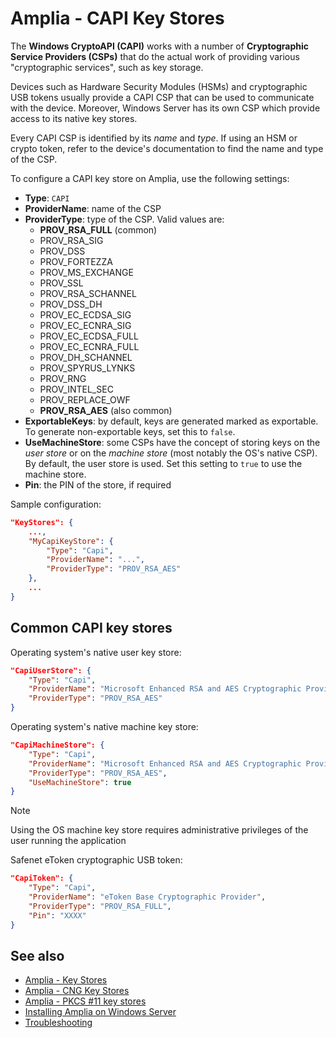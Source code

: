 ﻿# Amplia - CAPI Key Stores

The **Windows CryptoAPI (CAPI)** works with a number of **Cryptographic Service Providers (CSPs)** that do the actual work
of providing various "cryptographic services", such as key storage.

Devices such as Hardware Security Modules (HSMs) and cryptographic USB tokens usually provide a CAPI CSP that can
be used to communicate with the device. Moreover, Windows Server has its own CSP which provide access to its
native key stores.

Every CAPI CSP is identified by its *name* and *type*. If using an HSM or crypto token, refer to the device's documentation
to find the name and type of the CSP.

To configure a CAPI key store on Amplia, use the following settings:

* **Type**: `CAPI`
* **ProviderName**: name of the CSP
* **ProviderType**: type of the CSP. Valid values are:
	* **PROV_RSA_FULL** (common)
	* PROV_RSA_SIG
	* PROV_DSS
	* PROV_FORTEZZA
	* PROV_MS_EXCHANGE
	* PROV_SSL
	* PROV_RSA_SCHANNEL
	* PROV_DSS_DH
	* PROV_EC_ECDSA_SIG
	* PROV_EC_ECNRA_SIG
	* PROV_EC_ECDSA_FULL
	* PROV_EC_ECNRA_FULL
	* PROV_DH_SCHANNEL
	* PROV_SPYRUS_LYNKS
	* PROV_RNG
	* PROV_INTEL_SEC
	* PROV_REPLACE_OWF
	* **PROV_RSA_AES** (also common)
* **ExportableKeys**: by default, keys are generated marked as exportable. To generate non-exportable keys, set this to `false`.
* **UseMachineStore**: some CSPs have the concept of storing keys on the *user store* or on the *machine store* (most notably the OS's native CSP).
  By default, the user store is used. Set this setting to `true` to use the machine store.
* **Pin**: the PIN of the store, if required

<!--
TODO:
OverrideKeyPins: ?
RememberKeyPins: ?
-->

Sample configuration:

```json
"KeyStores": {
	...,
	"MyCapiKeyStore": {
		"Type": "Capi",
		"ProviderName": "...",
		"ProviderType": "PROV_RSA_AES"
	},
	...
}
```

## Common CAPI key stores

Operating system's native user key store:

```json
"CapiUserStore": {
	"Type": "Capi",
	"ProviderName": "Microsoft Enhanced RSA and AES Cryptographic Provider",
	"ProviderType": "PROV_RSA_AES"
}
```

Operating system's native machine key store:

```json
"CapiMachineStore": {
	"Type": "Capi",
	"ProviderName": "Microsoft Enhanced RSA and AES Cryptographic Provider",
	"ProviderType": "PROV_RSA_AES",
	"UseMachineStore": true
}
```

> [!NOTE]
> Using the OS machine key store requires administrative privileges of the user running the application

Safenet eToken cryptographic USB token:

```json
"CapiToken": {
	"Type": "Capi",
	"ProviderName": "eToken Base Cryptographic Provider",
	"ProviderType": "PROV_RSA_FULL",
	"Pin": "XXXX"
}
```

## See also

* [Amplia - Key Stores](index.md)
* [Amplia - CNG Key Stores](cng.md)
* [Amplia - PKCS #11 key stores](pkcs11.md)
* [Installing Amplia on Windows Server](../install.md)
* [Troubleshooting](../troubleshoot/index.md)
